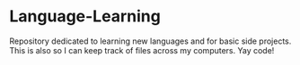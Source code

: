 # Language-Learning
Repository dedicated to learning new languages and for basic side projects. This is also so I can keep track of files across my computers. Yay code!
